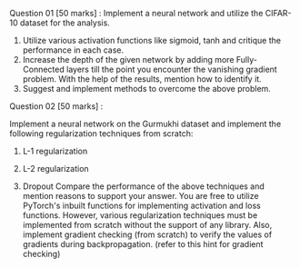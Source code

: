Question 01 [50 marks] :
Implement a neural network and utilize the CIFAR-10 dataset for the analysis.
1. Utilize various activation functions like sigmoid, tanh and critique the performance in
each case.
2. Increase the depth of the given network by adding more Fully-Connected layers till the
point you encounter the vanishing gradient problem. With the help of the results, mention
how to identify it.
3. Suggest and implement methods to overcome the above problem.

   
Question 02 [50 marks] :


Implement a neural network on the Gurmukhi dataset and implement the following regularization
techniques from scratch:
1. L-1 regularization
2. L-2 regularization

3. Dropout
Compare the performance of the above techniques and mention reasons to support your
answer. You are free to utilize PyTorch's inbuilt functions for implementing activation and loss
functions. However, various regularization techniques must be implemented from scratch
without the support of any library.
Also, implement gradient checking (from scratch) to verify the values of gradients during
backpropagation.
(refer to this hint for gradient checking)
